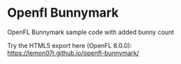 # Openfl Bunnymark
OpenFL Bunnymark sample code with added bunny count

Try the HTML5 export here (OpenFL 8.0.0): https://lemon07r.github.io/openfl-bunnymark/
